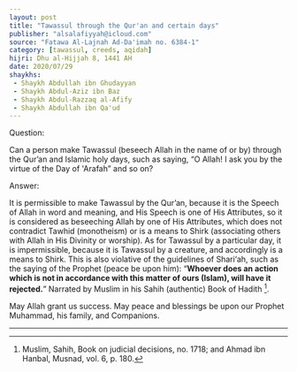 ```yaml
---
layout: post
title: "Tawassul through the Qur'an and certain days"
publisher: "alsalafiyyah@icloud.com"
source: "Fatawa Al-Lajnah Ad-Da'imah no. 6384-1"
category: [tawassul, creeds, aqidah]
hijri: Dhu al-Hijjah 8, 1441 AH
date: 2020/07/29
shaykhs: 
 - Shaykh Abdullah ibn Ghudayyan
 - Shaykh Abdul-Aziz ibn Baz
 - Shaykh Abdul-Razzaq al-Afify
 - Shaykh Abdullah ibn Qa'ud
---
```


Question: 

Can a person make Tawassul (beseech Allah in the name of or by) through the Qur’an and Islamic holy days, such as saying, “O Allah! I ask you by the virtue of the Day of 'Arafah” and so on?

Answer:

It is permissible to make Tawassul by the Qur’an, because it is the Speech of Allah in word and meaning, and His Speech is one of His Attributes, so it is considered as beseeching Allah by one of His Attributes, which does not contradict Tawhid (monotheism) or is a means to Shirk (associating others with Allah in His Divinity or worship). As for Tawassul by a particular day, it is impermissible, because it is Tawassul by a creature, and accordingly is a means to Shirk. This is also violative of the guidelines of Shari‘ah, such as the saying of the Prophet (peace be upon him): “**Whoever does an action which is not in accordance with this matter of ours (Islam), will have it rejected.**” Narrated by Muslim in his Sahih (authentic) Book of Hadith [^1].

May Allah grant us success. May peace and blessings be upon our Prophet Muhammad, his family, and Companions.

---
[^1]: Muslim, Sahih, Book on judicial decisions, no. 1718; and Ahmad ibn Hanbal, Musnad, vol. 6, p. 180.
